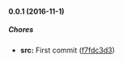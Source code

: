 #### 0.0.1 (2016-11-1)

##### Chores

* **src:** First commit ([f7fdc3d3](https://github.com/lgaticaq/hubot-heroku-deploy-hook/commit/f7fdc3d3d904a6131991808452090b838a3adc7e))


